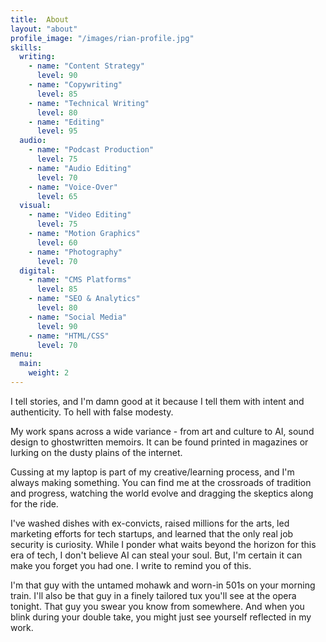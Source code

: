 ```yaml
---
title:  About
layout: "about"
profile_image: "/images/rian-profile.jpg"
skills:
  writing:
    - name: "Content Strategy"
      level: 90
    - name: "Copywriting"
      level: 85
    - name: "Technical Writing"
      level: 80
    - name: "Editing"
      level: 95
  audio:
    - name: "Podcast Production"
      level: 75
    - name: "Audio Editing"
      level: 70
    - name: "Voice-Over"
      level: 65
  visual:
    - name: "Video Editing"
      level: 75
    - name: "Motion Graphics"
      level: 60
    - name: "Photography"
      level: 70
  digital:
    - name: "CMS Platforms"
      level: 85
    - name: "SEO & Analytics"
      level: 80
    - name: "Social Media"
      level: 90
    - name: "HTML/CSS"
      level: 70
menu:
  main:
    weight: 2
---
```


I tell stories, and I'm damn good at it because I tell them with intent and authenticity. To hell with false modesty.

My work spans across a wide variance - from art and culture to AI, sound design to ghostwritten memoirs. It can be found printed in magazines or lurking on the dusty plains of the internet.

Cussing at my laptop is part of my creative/learning process, and I'm always making something. You can find me at the crossroads of tradition and progress, watching the world evolve and dragging the skeptics along for the ride.

I've washed dishes with ex-convicts, raised millions for the arts, led marketing efforts for tech startups, and learned that the only real job security is curiosity. While I ponder what waits beyond the horizon for this era of tech, I don't believe AI can steal your soul. But, I'm certain it can make you forget you had one. I write to remind you of this.

I'm that guy with the untamed mohawk and worn-in 501s on your morning train. I'll also be that guy in a finely tailored tux you'll see at the opera tonight. That guy you swear you know from somewhere. And when you blink during your double take, you might just see yourself reflected in my work.
